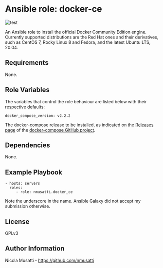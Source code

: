Ansible role: docker-ce
=======================

![test](https://github.com/nmusatti/docker-ce/actions/workflows/test.yml/badge.svg)

An Ansible role to install the official Docker Community Edition engine.
Currently supported distributions are the Red Hat ones and their derivatives,
such as CentOS 7, Rocky Linux 8 and Fedora, and the latest Ubuntu LTS, 20.04.


Requirements
------------

None.

Role Variables
--------------

The variables that control the role behaviour are listed below with their respective defaults:

    docker_compose_version: v2.2.2

The docker-compose release to be installed, as indicated on the [Releases page](https://github.com/docker/compose/releases) of the [docker-compose GitHub project](https://github.com/docker/compose).

Dependencies
------------

None.

Example Playbook
----------------

    - hosts: servers
      roles:
         - role: nmusatti.docker_ce

Note the underscore in the name. Ansible Galaxy did not accept my submission otherwise.

License
-------

GPLv3

Author Information
------------------

Nicola Musatti - https://github.com/nmusatti
